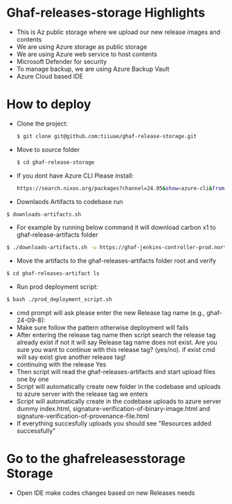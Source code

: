 # Ghaf-releases-storage Highlights
* This is Az public storage where we upload our new release images and contents
* We are using Azure storage as public storage
* We are using Azure web service to host contents
* Microsoft Defender for security  
* To manage backup, we are using Azure Backup Vault 
* Azure Cloud based IDE

# How to deploy 
- Clone the project:
  ```bash
  $ git clone git@github.com:tiiuae/ghaf-release-storage.git
- Move to source folder
  ```bash
  $ cd ghaf-release-storage
  ```
- If you dont have Azure CLI Please install:
  ```bash
  https://search.nixos.org/packages?channel=24.05&show=azure-cli&from=0&size=1&sort=relevance&type=packages&query=azure-cli

- Downlaods Artifacts to codebase run
```bash
$ downloads-artifacts.sh
```
- For example by running below command it will download carbon x1 to ghaf-release-artifacts folder
```bash
$ ./downloads-artifacts.sh -u https://ghaf-jenkins-controller-prod.northeurope.cloudapp.azure.com/artifacts/ghaf-release-pipeline/build_7-commit_4ca7b66461f1bf4f423a3c0a8743a38736a56dcd/packages.x86_64-linux.lenovo-x1-carbon-gen11-debug/

```
- Move the artifacts to the ghaf-releases-artifacts folder root and verify
```bash
$ cd ghaf-releases-artifact ls
```
- Run prod deployment script:
```bash
$ bash ./prod_deployment_script.sh
```
- cmd prompt will ask please enter the new Release tag name (e.g., ghaf-24-09-8):
- Make sure follow the pattern otherwise deployment will fails
- After entering the release tag name then script search the release tag already exist if not it will say Release tag name does not exist. Are you sure you want to continue with this release tag? (yes/no). if exist cmd will say exist give another release tag!
- continuing with the release Yes
- Then script will read the ghaf-releases-artifacts and start upload files one by one
- Script will automatically create new folder in the codebase and uploads to azure server with the release tag we enters 
- Script will automatically create in the codebase uploads to azure server dummy index.html, signature-verification-of-binary-image.html and signature-verification-of-provenance-file.html
- If everything succesfully uploads you should see "Resources added successfully"


# Go to the ghafreleasesstorage Storage  

- Open IDE make codes changes based on new Releases needs
